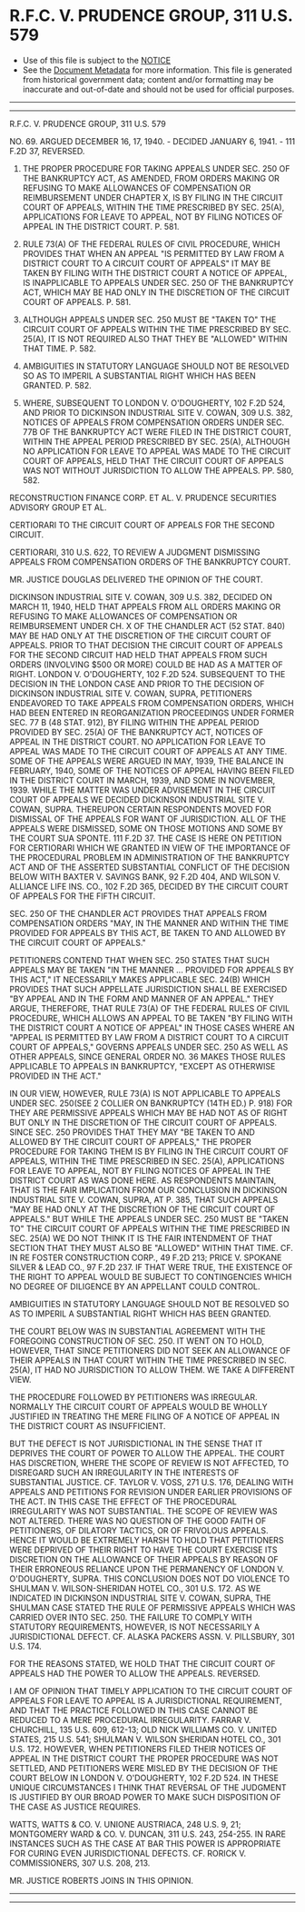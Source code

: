 ---
---

# R.F.C. V. PRUDENCE GROUP, 311 U.S. 579

* Use of this file is subject to the [NOTICE](https://github.com/publicdocs/notice/blob/master/NOTICE)
* See the [Document Metadata](../../../) for more information.
  This file is generated from historical government data; content and/or formatting may be inaccurate and out-of-date and should not be used for official purposes.

----------
----------

R.F.C. V. PRUDENCE GROUP, 311 U.S. 579

NO. 69.  ARGUED DECEMBER 16, 17, 1940.  - DECIDED JANUARY 6, 1941.  - 111 F.2D 37, REVERSED.

1.  THE PROPER PROCEDURE FOR TAKING APPEALS UNDER SEC. 250 OF THE BANKRUPTCY ACT, AS AMENDED, FROM ORDERS MAKING OR REFUSING TO MAKE ALLOWANCES OF COMPENSATION OR REIMBURSEMENT UNDER CHAPTER X, IS BY FILING IN THE CIRCUIT COURT OF APPEALS, WITHIN THE TIME PRESCRIBED BY SEC. 25(A), APPLICATIONS FOR LEAVE TO APPEAL, NOT BY FILING NOTICES OF APPEAL IN THE DISTRICT COURT.  P. 581.

2.  RULE 73(A) OF THE FEDERAL RULES OF CIVIL PROCEDURE, WHICH PROVIDES THAT WHEN AN APPEAL "IS PERMITTED BY LAW FROM A DISTRICT COURT TO A CIRCUIT COURT OF APPEALS" IT MAY BE TAKEN BY FILING WITH THE DISTRICT COURT A NOTICE OF APPEAL, IS INAPPLICABLE TO APPEALS UNDER SEC. 250 OF THE BANKRUPTCY ACT, WHICH MAY BE HAD ONLY IN THE DISCRETION OF THE CIRCUIT COURT OF APPEALS.  P. 581.

3.  ALTHOUGH APPEALS UNDER SEC. 250 MUST BE "TAKEN TO" THE CIRCUIT COURT OF APPEALS WITHIN THE TIME PRESCRIBED BY SEC. 25(A), IT IS NOT REQUIRED ALSO THAT THEY BE "ALLOWED" WITHIN THAT TIME.  P. 582.

4.  AMBIGUITIES IN STATUTORY LANGUAGE SHOULD NOT BE RESOLVED SO AS TO IMPERIL A SUBSTANTIAL RIGHT WHICH HAS BEEN GRANTED.  P. 582.

5.  WHERE, SUBSEQUENT TO LONDON V. O'DOUGHERTY, 102 F.2D 524, AND PRIOR TO DICKINSON INDUSTRIAL SITE V. COWAN, 309 U.S. 382, NOTICES OF APPEALS FROM COMPENSATION ORDERS UNDER SEC. 77B OF THE BANKRUPTCY ACT WERE FILED IN THE DISTRICT COURT, WITHIN THE APPEAL PERIOD PRESCRIBED BY SEC. 25(A), ALTHOUGH NO APPLICATION FOR LEAVE TO APPEAL WAS MADE TO THE CIRCUIT COURT OF APPEALS, HELD THAT THE CIRCUIT COURT OF APPEALS WAS NOT WITHOUT JURISDICTION TO ALLOW THE APPEALS.  PP. 580, 582.

RECONSTRUCTION FINANCE CORP. ET AL. V. PRUDENCE SECURITIES ADVISORY GROUP ET AL.

CERTIORARI TO THE CIRCUIT COURT OF APPEALS FOR THE SECOND CIRCUIT.

CERTIORARI, 310 U.S. 622, TO REVIEW A JUDGMENT DISMISSING APPEALS FROM COMPENSATION ORDERS OF THE BANKRUPTCY COURT.

MR. JUSTICE DOUGLAS DELIVERED THE OPINION OF THE COURT.

DICKINSON INDUSTRIAL SITE V. COWAN, 309 U.S. 382, DECIDED ON MARCH 11, 1940, HELD THAT APPEALS FROM ALL ORDERS MAKING OR REFUSING TO MAKE ALLOWANCES OF COMPENSATION OR REIMBURSEMENT UNDER CH. X OF THE CHANDLER ACT (52 STAT. 840) MAY BE HAD ONLY AT THE DISCRETION OF THE CIRCUIT COURT OF APPEALS.  PRIOR TO THAT DECISION THE CIRCUIT COURT OF APPEALS FOR THE SECOND CIRCUIT HAD HELD THAT APPEALS FROM SUCH ORDERS (INVOLVING $500 OR MORE) COULD BE HAD AS A MATTER OF RIGHT.  LONDON V. O'DOUGHERTY, 102 F.2D 524.  SUBSEQUENT TO THE DECISION IN THE LONDON CASE AND PRIOR TO THE DECISION OF DICKINSON INDUSTRIAL SITE V. COWAN, SUPRA, PETITIONERS ENDEAVORED TO TAKE APPEALS FROM COMPENSATION ORDERS, WHICH HAD BEEN ENTERED IN REORGANIZATION PROCEEDINGS UNDER FORMER SEC. 77 B (48 STAT. 912), BY FILING WITHIN THE APPEAL PERIOD PROVIDED BY SEC. 25(A) OF THE BANKRUPTCY ACT, NOTICES OF APPEAL IN THE DISTRICT COURT.  NO APPLICATION FOR LEAVE TO APPEAL WAS MADE TO THE CIRCUIT COURT OF APPEALS AT ANY TIME.  SOME OF THE APPEALS WERE ARGUED IN MAY, 1939, THE BALANCE IN FEBRUARY, 1940, SOME OF THE NOTICES OF APPEAL HAVING BEEN FILED IN THE DISTRICT COURT IN MARCH, 1939, AND SOME IN NOVEMBER, 1939.  WHILE THE MATTER WAS UNDER ADVISEMENT IN THE CIRCUIT COURT OF APPEALS WE DECIDED DICKINSON INDUSTRIAL SITE V. COWAN, SUPRA. THEREUPON CERTAIN RESPONDENTS MOVED FOR DISMISSAL OF THE APPEALS FOR WANT OF JURISDICTION.  ALL OF THE APPEALS WERE DISMISSED, SOME ON THOSE MOTIONS AND SOME BY THE COURT SUA SPONTE.  111 F.2D 37.  THE CASE IS HERE ON PETITION FOR CERTIORARI WHICH WE GRANTED IN VIEW OF THE IMPORTANCE OF THE PROCEDURAL PROBLEM IN ADMINISTRATION OF THE BANKRUPTCY ACT AND OF THE ASSERTED SUBSTANTIAL CONFLICT OF THE DECISION BELOW WITH BAXTER V. SAVINGS BANK, 92 F.2D 404, AND WILSON V. ALLIANCE LIFE INS. CO., 102 F.2D 365, DECIDED BY THE CIRCUIT COURT OF APPEALS FOR THE FIFTH CIRCUIT.

SEC. 250 OF THE CHANDLER ACT PROVIDES THAT APPEALS FROM COMPENSATION ORDERS "MAY, IN THE MANNER AND WITHIN THE TIME PROVIDED FOR APPEALS BY THIS ACT, BE TAKEN TO AND ALLOWED BY THE CIRCUIT COURT OF APPEALS."

PETITIONERS CONTEND THAT WHEN SEC. 250 STATES THAT SUCH APPEALS MAY BE TAKEN "IN THE MANNER  ...  PROVIDED FOR APPEALS BY THIS ACT," IT NECESSARILY MAKES APPLICABLE SEC. 24(B) WHICH PROVIDES THAT SUCH APPELLATE JURISDICTION SHALL BE EXERCISED "BY APPEAL AND IN THE FORM AND MANNER OF AN APPEAL."  THEY ARGUE, THEREFORE, THAT RULE 73(A) OF THE FEDERAL RULES OF CIVIL PROCEDURE, WHICH ALLOWS AN APPEAL TO BE TAKEN "BY FILING WITH THE DISTRICT COURT A NOTICE OF APPEAL" IN THOSE CASES WHERE AN "APPEAL IS PERMITTED BY LAW FROM A DISTRICT COURT TO A CIRCUIT COURT OF APPEALS," GOVERNS APPEALS UNDER SEC. 250 AS WELL AS OTHER APPEALS, SINCE GENERAL ORDER NO. 36 MAKES THOSE RULES APPLICABLE TO APPEALS IN BANKRUPTCY, "EXCEPT AS OTHERWISE PROVIDED IN THE ACT."

IN OUR VIEW, HOWEVER, RULE 73(A) IS NOT APPLICABLE TO APPEALS UNDER SEC. 250(SEE 2 COLLIER ON BANKRUPTCY (14TH ED.)  P. 918) FOR THEY ARE PERMISSIVE APPEALS WHICH MAY BE HAD NOT AS OF RIGHT BUT ONLY IN THE DISCRETION OF THE CIRCUIT COURT OF APPEALS.  SINCE SEC. 250 PROVIDES THAT THEY MAY "BE TAKEN TO AND ALLOWED BY THE CIRCUIT COURT OF APPEALS," THE PROPER PROCEDURE FOR TAKING THEM IS BY FILING IN THE CIRCUIT COURT OF APPEALS, WITHIN THE TIME PRESCRIBED IN SEC. 25(A), APPLICATIONS FOR LEAVE TO APPEAL, NOT BY FILING NOTICES OF APPEAL IN THE DISTRICT COURT AS WAS DONE HERE.  AS RESPONDENTS MAINTAIN, THAT IS THE FAIR IMPLICATION FROM OUR CONCLUSION IN DICKINSON INDUSTRIAL SITE V. COWAN, SUPRA, AT P. 385, THAT SUCH APPEALS "MAY BE HAD ONLY AT THE DISCRETION OF THE CIRCUIT COURT OF APPEALS."  BUT WHILE THE APPEALS UNDER SEC. 250 MUST BE "TAKEN TO" THE CIRCUIT COURT OF APPEALS WITHIN THE TIME PRESCRIBED IN SEC. 25(A) WE DO NOT THINK IT IS THE FAIR INTENDMENT OF THAT SECTION THAT THEY MUST ALSO BE "ALLOWED" WITHIN THAT TIME.  CF. IN RE FOSTER CONSTRUCTION CORP., 49 F.2D 213; PRICE V. SPOKANE SILVER & LEAD CO., 97 F.2D 237.  IF THAT WERE TRUE, THE EXISTENCE OF THE RIGHT TO APPEAL WOULD BE SUBJECT TO CONTINGENCIES WHICH NO DEGREE OF DILIGENCE BY AN APPELLANT COULD CONTROL.

AMBIGUITIES IN STATUTORY LANGUAGE SHOULD NOT BE RESOLVED SO AS TO IMPERIL A SUBSTANTIAL RIGHT WHICH HAS BEEN GRANTED.

THE COURT BELOW WAS IN SUBSTANTIAL AGREEMENT WITH THE FOREGOING CONSTRUCTION OF SEC. 250.  IT WENT ON TO HOLD, HOWEVER, THAT SINCE PETITIONERS DID NOT SEEK AN ALLOWANCE OF THEIR APPEALS IN THAT COURT WITHIN THE TIME PRESCRIBED IN SEC. 25(A), IT HAD NO JURISDICTION TO ALLOW THEM.  WE TAKE A DIFFERENT VIEW.

THE PROCEDURE FOLLOWED BY PETITIONERS WAS IRREGULAR.  NORMALLY THE CIRCUIT COURT OF APPEALS WOULD BE WHOLLY JUSTIFIED IN TREATING THE MERE FILING OF A NOTICE OF APPEAL IN THE DISTRICT COURT AS INSUFFICIENT.

BUT THE DEFECT IS NOT JURISDICTIONAL IN THE SENSE THAT IT DEPRIVES THE COURT OF POWER TO ALLOW THE APPEAL.  THE COURT HAS DISCRETION, WHERE THE SCOPE OF REVIEW IS NOT AFFECTED, TO DISREGARD SUCH AN IRREGULARITY IN THE INTERESTS OF SUBSTANTIAL JUSTICE.  CF. TAYLOR V. VOSS, 271 U.S. 176, DEALING WITH APPEALS AND PETITIONS FOR REVISION UNDER EARLIER PROVISIONS OF THE ACT.  IN THIS CASE THE EFFECT OF THE PROCEDURAL IRREGULARITY WAS NOT SUBSTANTIAL.  THE SCOPE OF REVIEW WAS NOT ALTERED.  THERE WAS NO QUESTION OF THE GOOD FAITH OF PETITIONERS, OF DILATORY TACTICS, OR OF FRIVOLOUS APPEALS.  HENCE IT WOULD BE EXTREMELY HARSH TO HOLD THAT PETITIONERS WERE DEPRIVED OF THEIR RIGHT TO HAVE THE COURT EXERCISE ITS DISCRETION ON THE ALLOWANCE OF THEIR APPEALS BY REASON OF THEIR ERRONEOUS RELIANCE UPON THE PERMANENCY OF LONDON V. O'DOUGHERTY, SUPRA.  THIS CONCLUSION DOES NOT DO VIOLENCE TO SHULMAN V. WILSON-SHERIDAN HOTEL CO., 301 U.S. 172.  AS WE INDICATED IN DICKINSON INDUSTRIAL SITE V. COWAN, SUPRA, THE SHULMAN CASE STATED THE RULE OF PERMISSIVE APPEALS WHICH WAS CARRIED OVER INTO SEC. 250.  THE FAILURE TO COMPLY WITH STATUTORY REQUIREMENTS, HOWEVER, IS NOT NECESSARILY A JURISDICTIONAL DEFECT.  CF. ALASKA PACKERS ASSN. V. PILLSBURY, 301 U.S. 174.

FOR THE REASONS STATED, WE HOLD THAT THE CIRCUIT COURT OF APPEALS HAD THE POWER TO ALLOW THE APPEALS.  REVERSED.

I AM OF OPINION THAT TIMELY APPLICATION TO THE CIRCUIT COURT OF APPEALS FOR LEAVE TO APPEAL IS A JURISDICTIONAL REQUIREMENT, AND THAT THE PRACTICE FOLLOWED IN THIS CASE CANNOT BE REDUCED TO A MERE PROCEDURAL IRREGULARITY.  FARRAR V. CHURCHILL, 135 U.S. 609, 612-13; OLD NICK WILLIAMS CO. V. UNITED STATES, 215 U.S. 541; SHULMAN V. WILSON SHERIDAN HOTEL CO., 301 U.S. 172.  HOWEVER, WHEN PETITIONERS FILED THEIR NOTICES OF APPEAL IN THE DISTRICT COURT THE PROPER PROCEDURE WAS NOT SETTLED, AND PETITIONERS WERE MISLED BY THE DECISION OF THE COURT BELOW IN LONDON V. O'DOUGHERTY, 102 F.2D 524.  IN THESE UNIQUE CIRCUMSTANCES I THINK THAT REVERSAL OF THE JUDGMENT IS JUSTIFIED BY OUR BROAD POWER TO MAKE SUCH DISPOSITION OF THE CASE AS JUSTICE REQUIRES.

WATTS, WATTS & CO. V. UNIONE AUSTRIACA, 248 U.S. 9, 21; MONTGOMERY WARD & CO. V. DUNCAN, 311 U.S. 243, 254-255.  IN RARE INSTANCES SUCH AS THE CASE AT BAR THIS POWER IS APPROPRIATE FOR CURING EVEN JURISDICTIONAL DEFECTS.  CF. RORICK V. COMMISSIONERS, 307 U.S. 208, 213.

MR. JUSTICE ROBERTS JOINS IN THIS OPINION.


----------
----------

